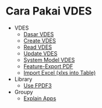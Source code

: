 # Cara Pakai VDES
* VDES
  * [Dasar VDES](pages/basic%20vdes/Basic%20VDES.md)
  * [Create VDES](pages/basic%20vdes/Create%20in%20VDES.md)
  * [Read VDES](pages/basic%20vdes/Read%20VDES.md)
  * [Update VDES](pages/basic%20vdes/Update%20VDES.md)
  * [System Model VDES](pages/basic%20vdes/System%20Model%20VDES.md)
  * [Feature-Export PDF](pages/basic%20vdes/Feature%20-%20Export%20PDF.md)
  * [Import Excel (xlxs into Table)](pages/basic%20vdes/Add%20Export%20Excel%20into%20Table.md)
* Library
  * [Use FPDF3](pages/library/Cara%20Pakai%20fpdf3.md)
* Groupy
  * [Explain Apps](pages/groupy/Penjelasan%20Aplikasi.md)
